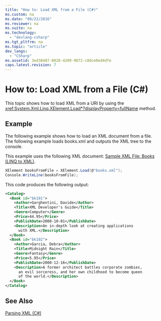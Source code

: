 ```yaml
---
title: "How to: Load XML from a File (C#)"
ms.custom: na
ms.date: "09/22/2016"
ms.reviewer: na
ms.suite: na
ms.technology: 
  - "devlang-csharp"
ms.tgt_pltfrm: na
ms.topic: "article"
dev_langs: 
  - "CSharp"
ms.assetid: 3ed38487-8028-4209-9872-c8dce0ed4dfe
caps.latest.revision: 7
---
```

# How to: Load XML from a File (C#)
This topic shows how to load XML from a URI by using the <xref:System.Xml.Linq.XElement.Load*?displayProperty=fullName> method.  
  
## Example  
 The following example shows how to load an XML document from a file. The following example loads books.xml and outputs the XML tree to the console.  
  
 This example uses the following XML document: [Sample XML File: Books (LINQ to XML)](../vs140/sample-xml-file--books--linq-to-xml-1.md).  
  
```c#  
XElement booksFromFile = XElement.Load(@"books.xml");  
Console.WriteLine(booksFromFile);  
```  
  
 This code produces the following output:  
  
```xml  
<Catalog>  
  <Book id="bk101">  
    <Author>Garghentini, Davide</Author>  
    <Title>XML Developer's Guide</Title>  
    <Genre>Computer</Genre>  
    <Price>44.95</Price>  
    <PublishDate>2000-10-01</PublishDate>  
    <Description>An in-depth look at creating applications   
      with XML.</Description>  
  </Book>  
  <Book id="bk102">  
    <Author>Garcia, Debra</Author>  
    <Title>Midnight Rain</Title>  
    <Genre>Fantasy</Genre>  
    <Price>5.95</Price>  
    <PublishDate>2000-12-16</PublishDate>  
    <Description>A former architect battles corporate zombies,   
      an evil sorceress, and her own childhood to become queen   
      of the world.</Description>  
  </Book>  
</Catalog>  
```  
  
## See Also  
 [Parsing XML (C#)](../vs140/parsing-xml--csharp-.md)